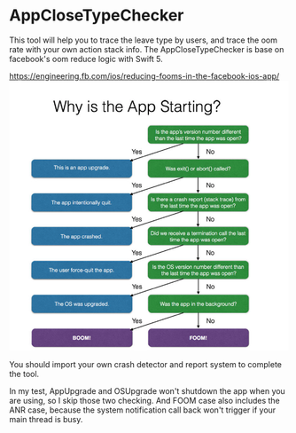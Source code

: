 # AppCloseTypeChecker

This tool will help you to trace the leave type by users, and trace the oom rate with your own action stack info.
The AppCloseTypeChecker is base on facebook's oom reduce logic with Swift 5.

https://engineering.fb.com/ios/reducing-fooms-in-the-facebook-ios-app/
![image](https://github.com/kyle5843/AppCloseTypeChecker/blob/master/167fdc7e846ed493.png)

You should import your own crash detector and report system to complete the tool.

In my test, AppUpgrade and OSUpgrade won't shutdown the app when you are using, so I skip those two checking.
And FOOM case also includes the ANR case, because the system notification call back won't trigger if your main thread is busy.


